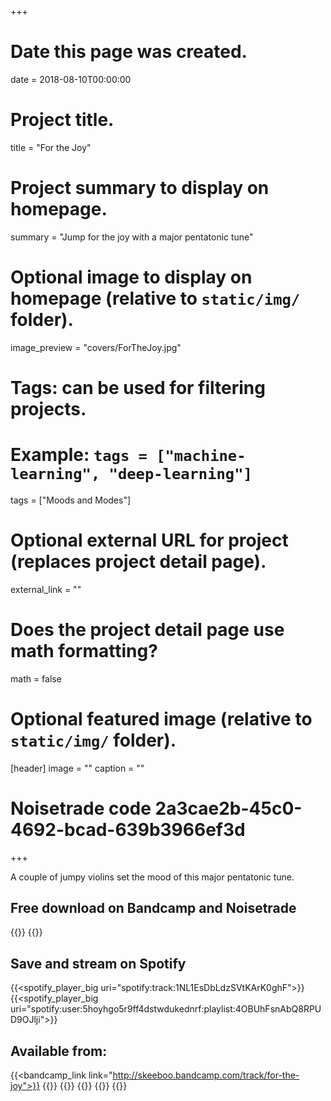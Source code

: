 +++
# Date this page was created.
date = 2018-08-10T00:00:00

# Project title.
title = "For the Joy"

# Project summary to display on homepage.
summary = "Jump for the joy with a major pentatonic tune"

# Optional image to display on homepage (relative to `static/img/` folder).
image_preview = "covers/ForTheJoy.jpg"

# Tags: can be used for filtering projects.
# Example: `tags = ["machine-learning", "deep-learning"]`
tags = ["Moods and Modes"]

# Optional external URL for project (replaces project detail page).
external_link = ""

# Does the project detail page use math formatting?
math = false

# Optional featured image (relative to `static/img/` folder).
[header]
image = ""
caption = ""

# Noisetrade code 2a3cae2b-45c0-4692-bcad-639b3966ef3d

+++

A couple of jumpy violins set the mood of this major pentatonic tune.

## Free download on Bandcamp and Noisetrade

{{<bandcamp title="For the Joy" track="694435819" link="http://skeeboo.bandcamp.com/track/for-the-joy">}}
{{<noisetrade code="2a3cae2b-45c0-4692-bcad-639b3966ef3d">}}

## Save and stream on Spotify

{{<spotify_player_big uri="spotify:track:1NL1EsDbLdzSVtKArK0ghF">}}
{{<spotify_player_big uri="spotify:user:5hoyhgo5r9ff4dstwdukednrf:playlist:4OBUhFsnAbQ8RPUD9OJlji">}}

## Available from:

{{<bandcamp_link link="http://skeeboo.bandcamp.com/track/for-the-joy">}}
{{<itunes link="https://itunes.apple.com/us/album/for-the-joy-single/1435429128?uo=4&app=itunes&at=1001lry3&ct=dashboard">}}
{{<amazon link="http://www.amazon.com/gp/product/B07H45P5VY/">}}
{{<spotify link="https://open.spotify.com/track/1NL1EsDbLdzSVtKArK0ghF">}}
{{<deezer link="https://www.deezer.com/album/72429062">}}
{{<napster link="https://us.napster.com/artist/skeeboo/album/for-the-joy">}}
